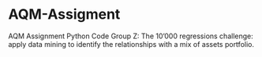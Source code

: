 # AQM-Assigment
AQM Assignment Python Code Group Z: The 10’000 regressions challenge: apply data mining to identify the relationships with a mix of assets portfolio. 
